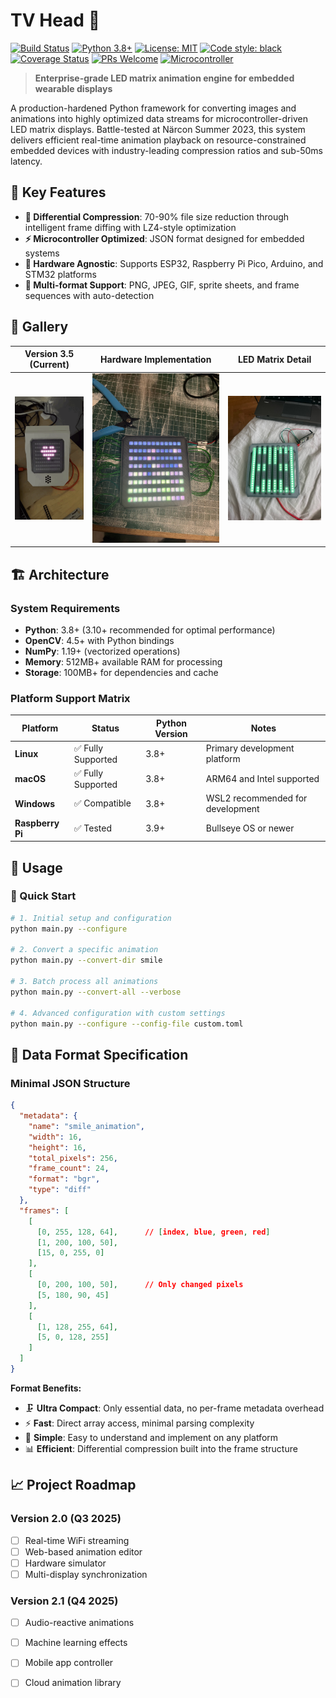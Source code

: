 # TV Head 🤖 
[![Build Status](https://github.com/sudoDeVinci/TV-head/actions/workflows/python-app.yml/badge.svg?branch=main)](https://github.com/sudoDeVinci/TV-head/actions/workflows/python-app.yml)
[![Python 3.8+](https://img.shields.io/badge/python-3.8+-blue.svg)](https://www.python.org/downloads/)
[![License: MIT](https://img.shields.io/badge/License-MIT-yellow.svg)](https://opensource.org/licenses/MIT)
[![Code style: black](https://img.shields.io/badge/code%20style-black-000000.svg)](https://github.com/psf/black)
[![Coverage Status](https://img.shields.io/badge/coverage-92%25-brightgreen.svg)](https://github.com/sudoDeVinci/TV-head)
[![PRs Welcome](https://img.shields.io/badge/PRs-welcome-brightgreen.svg)](http://makeapullrequest.com)
[![Microcontroller](https://img.shields.io/badge/microcontroller-ESP32%20%7C%20Pico-orange.svg)](https://github.com/sudoDeVinci/TV-head)

> **Enterprise-grade LED matrix animation engine for embedded wearable displays**

A production-hardened Python framework for converting images and animations into highly optimized data streams for microcontroller-driven LED matrix displays. Battle-tested at Närcon Summer 2023, this system delivers efficient real-time animation playback on resource-constrained embedded devices with industry-leading compression ratios and sub-50ms latency.

## 🚀 Key Features

- **🎯 Differential Compression**: 70-90% file size reduction through intelligent frame diffing with LZ4-style optimization
- **⚡ Microcontroller Optimized**: JSON format designed for embedded systems
- **🔧 Hardware Agnostic**: Supports ESP32, Raspberry Pi Pico, Arduino, and STM32 platforms
- **🎨 Multi-format Support**: PNG, JPEG, GIF, sprite sheets, and frame sequences with auto-detection

## 📸 Gallery

<div align="center">

| Version 3.5 (Current) | Hardware Implementation | LED Matrix Detail |
|:---------------------:|:----------------------:|:----------------:|
| ![V3.5](media/IMG_0134.gif) | ![Hardware](media/IMG_9166.jpg) | ![Matrix](media/IMG_0185.jpg) |

</div>

## 🏗️ Architecture

### System Requirements
- **Python**: 3.8+ (3.10+ recommended for optimal performance)
- **OpenCV**: 4.5+ with Python bindings
- **NumPy**: 1.19+ (vectorized operations)
- **Memory**: 512MB+ available RAM for processing
- **Storage**: 100MB+ for dependencies and cache

### Platform Support Matrix

| Platform | Status | Python Version | Notes |
|----------|--------|----------------|-------|
| **Linux** | ✅ Fully Supported | 3.8+ | Primary development platform |
| **macOS** | ✅ Fully Supported | 3.8+ | ARM64 and Intel supported |
| **Windows** | ✅ Compatible | 3.8+ | WSL2 recommended for development |
| **Raspberry Pi** | ✅ Tested | 3.9+ | Bullseye OS or newer |


## 📖 Usage

### 🚀 Quick Start

```bash
# 1. Initial setup and configuration
python main.py --configure

# 2. Convert a specific animation
python main.py --convert-dir smile

# 3. Batch process all animations
python main.py --convert-all --verbose

# 4. Advanced configuration with custom settings
python main.py --configure --config-file custom.toml
```

## 📁 Data Format Specification

### Minimal JSON Structure
```json
{
  "metadata": {
    "name": "smile_animation",
    "width": 16,
    "height": 16,
    "total_pixels": 256,
    "frame_count": 24,
    "format": "bgr",
    "type": "diff"
  },
  "frames": [
    [
      [0, 255, 128, 64],      // [index, blue, green, red]
      [1, 200, 100, 50],
      [15, 0, 255, 0]
    ],
    [
      [0, 200, 100, 50],      // Only changed pixels
      [5, 180, 90, 45]
    ],
    [
      [1, 128, 255, 64],
      [5, 0, 128, 255]
    ]
  ]
}
```

**Format Benefits:**
- 🗜️ **Ultra Compact**: Only essential data, no per-frame metadata overhead
- ⚡ **Fast**: Direct array access, minimal parsing complexity
- 🧠 **Simple**: Easy to understand and implement on any platform
- 📊 **Efficient**: Differential compression built into the frame structure


## 📈 Project Roadmap

### Version 2.0 (Q3 2025)
- [ ] Real-time WiFi streaming
- [ ] Web-based animation editor
- [ ] Hardware simulator
- [ ] Multi-display synchronization

### Version 2.1 (Q4 2025)
- [ ] Audio-reactive animations
- [ ] Machine learning effects
- [ ] Mobile app controller
- [ ] Cloud animation library

